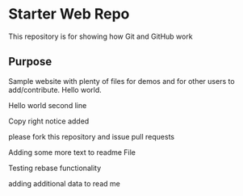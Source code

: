# Starter Web Repo

This repository is for showing how Git and GitHub work

## Purpose

Sample website with plenty of files for demos and for other users to add/contribute. Hello world.


Hello world second line

Copy right notice added


please fork this repository and issue pull requests 



Adding some more text to readme File

Testing rebase functionality

adding additional data to read me 